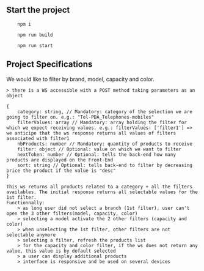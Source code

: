 
## Start the project

```
    npm i
```

```
    npm run build
```

```
    npm run start
```

## Project Specifications

We would like to filter by brand, model, capacity and color.

    > there is a WS accessible with a POST method taking parameters as an object

```
{
    category: string, // Mandatory: category of the selection we are going to filter on. e.g.: "Tel-PDA_Telephones-mobiles"
    filterValues: array // Mandatory: array holding the filter for which we expect receiving values. e.g.: filterValues: ['filter1'] => we anticipe that the ws response returns all values of filters associated with filter1
    nbProducts: number // Mandatory: quantity of products to receive
    filter: object // Optional: value on which we want to filter
    nextToken: number // Optional: tells the back-end how many products are displayed on the Front-End
    sort: string // Optional: tells back-end to filter by decreasing price the product if the value is "desc"
}
```

    This ws returns all products related to a category + all the filters availables. The initial response returns all selectable values for the 1st filter.
    Functionnally:
        > as long user did not select a branch (1st filter), user can't open the 3 other filters(model, capacity, color)
        > selecting a model activate the 2 other filters (capacity and color)
        > when unselecting the 1st filter, other filters are not selectable anymore
        > selecting a filter, refresh the products list
        > for the capacity and color filter, if the ws does not return any value, this value is by default selected
        > a user can display additional products
        > interface is responsive and be used on several devices